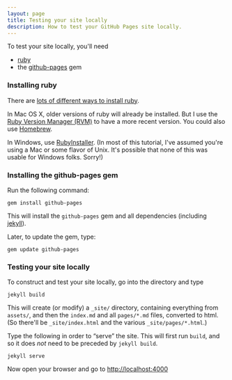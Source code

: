 ```yaml
---
layout: page
title: Testing your site locally
description: How to test your GitHub Pages site locally.
---
```


To test your site locally, you'll need

- [ruby](https://www.ruby-lang.org/en/)
- the [github-pages](https://github.com/github/pages-gem) gem

### Installing ruby

There are
[lots of different ways to install ruby](https://www.ruby-lang.org/en/installation/).


In Mac OS X, older versions of ruby will already be installed.  But I
use the [Ruby Version Manager (RVM)](http://rvm.io/) to have a more
recent version.  You could also use [Homebrew](http://brew.sh/).

In Windows, use [RubyInstaller](http://rubyinstaller.org/). (In most
of this tutorial, I've assumed you're using a Mac or some flavor of
Unix. It's possible that none of this was usable for Windows
folks. Sorry!)


### Installing the github-pages gem

Run the following command:

    gem install github-pages

This will install the `github-pages` gem and all dependencies
(including [jekyll](http://jekyllrb.com/)).

Later, to update the gem, type:

    gem update github-pages


### Testing your site locally

To construct and test your site locally, go into the directory and
type

    jekyll build

This will create (or modify) a `_site/` directory, containing
everything from `assets/`, and then the `index.md` and all
`pages/*.md` files, converted to html. (So there'll be
`_site/index.html` and the various `_site/pages/*.html`.)

Type the following in order to &ldquo;serve&rdquo; the site.
This will first run `build`, and so it does _not_ need to be
preceded by `jekyll build`.

    jekyll serve

Now open your browser and go to <http://localhost:4000>
